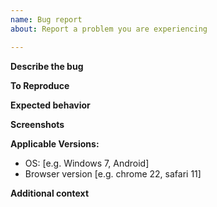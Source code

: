 ```yaml
---
name: Bug report
about: Report a problem you are experiencing

---
```


<!--
If you are reporting a new issue, make sure that we do not have any duplicates already open. You can ensure this by searching the issue list for this repository. If there is a duplicate, please add a comment to the existing issue instead.

Please include as much of the information requested below as possible. If you fail to provide the requested information within 7 days, we cannot debug your issue and will close it. We will, however, reopen it if you later provide the information.

If you have an issue that can be shown visually, please provide a screenshot or GIF of the problem as well.
-->

**Describe the bug**
<!-- A clear and concise description of what the bug is. -->

**To Reproduce**
<!--
Steps to reproduce the behavior. For example:
1. Go to '...'
2. Click on '....'
3. Scroll down to '....'
4. See error
-->

**Expected behavior**
<!-- A clear and concise description of what you expected to happen. -->

**Screenshots**
<!-- If applicable, add screenshots to help explain your problem. Or at least the url of the concerned page.-->

**Applicable Versions:**
<!--You can find the CMS version by checking your web browser's developer tools console while in the CMS. -->
 - OS: [e.g. Windows 7, Android]
 - Browser version [e.g. chrome 22, safari 11]

**Additional context**
<!-- Add any other context about the problem here. -->
